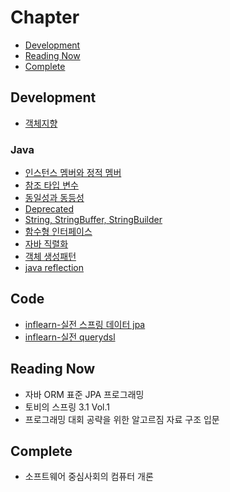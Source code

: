 # Chapter

- [Development](#Development)
- [Reading Now](#Reading-Now)
- [Complete](#Complete)

## Development

- [객체지향](https://github.com/glay415/backend-database/blob/main/theory/development/%EA%B0%9D%EC%B2%B4%EC%A7%80%ED%96%A5.md)
### Java
- [인스턴스 멤버와 정적 멤버](https://github.com/glay415/backend-database/blob/main/theory/development/java/%EC%9D%B8%EC%8A%A4%ED%84%B4%ED%8A%B8%20%EB%A9%A4%EB%B2%84%2C%20%EC%A0%95%EC%A0%81%20%EB%A9%A4%EB%B2%84.md)
- [참조 타입 변수](https://github.com/glay415/backend-database/blob/main/theory/development/java/Reference%20Variable.md)
- [동일성과 동등성](https://github.com/glay415/backend-database/blob/main/theory/development/java/%EB%8F%99%EC%9D%BC%EC%84%B1%EA%B3%BC%20%EB%8F%99%EB%93%B1%EC%84%B1.md)
- [Deprecated](https://github.com/glay415/backend-database/blob/main/theory/development/java/Deprecated.md)
- [String, StringBuffer, StringBuilder](https://github.com/glay415/backend-database/blob/main/theory/development/java/String%2C%20StringBuffer%2C%20StringBuilder.md)
- [함수형 인터페이스](https://github.com/glay415/backend-database/blob/main/theory/development/java/%ED%95%A8%EC%88%98%ED%98%95%20%EC%9D%B8%ED%84%B0%ED%8E%98%EC%9D%B4%EC%8A%A4.md)
- [자바 직렬화](https://github.com/glay415/backend-database/blob/main/theory/development/java/%EC%9E%90%EB%B0%94%20%EC%A7%81%EB%A0%AC%ED%99%94.md)
- [객체 생성패턴](https://github.com/glay415/backend-database/blob/main/theory/development/java/%EA%B0%9D%EC%B2%B4%20%EC%83%9D%EC%84%B1%20%ED%8C%A8%ED%84%B4.md)
- [java reflection](https://github.com/glay415/backend-database/blob/main/theory/development/java/Java%20Reflection.md)
## Code
- [inflearn-실전 스프링 데이터 jpa](https://github.com/glay415/backend-database/tree/main/code/springboot/data-jpa)
- [inflearn-실전 querydsl](https://github.com/glay415/backend-database/tree/main/code/springboot/querydsl)
## Reading Now
- 자바 ORM 표준 JPA 프로그래밍
- 토비의 스프링 3.1 Vol.1
- 프로그래밍 대회 공략을 위한 알고르짐 자료 구조 입문
## Complete
- 소프트웨어 중심사회의 컴퓨터 개론
